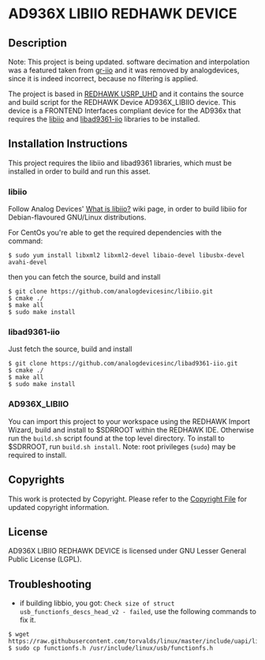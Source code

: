# AD936X LIBIIO REDHAWK DEVICE
 
## Description

Note: This project is being updated. software decimation and interpolation was a featured taken from [gr-iio](https://github.com/analogdevicesinc/gr-iio) and it was removed by analogdevices, since it is indeed incorrect, because no filtering is applied.

The project is based in [REDHAWK USRP_UHD](https://github.com/RedhawkSDR/USRP_UHD) 
and it contains the source and build script for the REDHAWK Device AD936X_LIBIIO
device. This device is a FRONTEND Interfaces compliant device for the AD936x that
requires the [libiio](https://github.com/analogdevicesinc/libiio) and 
[libad9361-iio](https://github.com/analogdevicesinc/libad9361-iio) libraries to be installed.

## Installation Instructions

This project requires the libiio and libad9361 libraries, which must be installed in order to build and run this asset.

### libiio

Follow Analog Devices' [What is libiio?](https://wiki.analog.com/resources/tools-software/linux-software/libiio#building_on_the_linux_host_target) wiki page, in order to build libiio for Debian-flavoured GNU/Linux distributions.

For CentOs you're able to get the required dependencies with the command:
```
$ sudo yum install libxml2 libxml2-devel libaio-devel libusbx-devel avahi-devel
```
then you can fetch the source, build and install
```
$ git clone https://github.com/analogdevicesinc/libiio.git
$ cmake ./
$ make all
$ sudo make install
```
### libad9361-iio

Just fetch the source, build and install
```
$ git clone https://github.com/analogdevicesinc/libad9361-iio.git
$ cmake ./
$ make all
$ sudo make install
```
### AD936X_LIBIIO

You can import this project to your workspace using the REDHAWK Import Wizard, 
build and install to $SDRROOT within the REDHAWK IDE. Otherwise run the `build.sh` script found at the
top level directory. To install to $SDRROOT, run `build.sh install`. Note: root
privileges (`sudo`) may be required to install.

## Copyrights

This work is protected by Copyright. Please refer to the
[Copyright File](COPYRIGHT) for updated copyright information.

## License

AD936X LIBIIO REDHAWK DEVICE is licensed under GNU Lesser General Public License (LGPL).

## Troubleshooting

* if building libbio, you got: `Check size of struct usb_functionfs_descs_head_v2 - failed`, use the following commands to fix it.
```
$ wget https://raw.githubusercontent.com/torvalds/linux/master/include/uapi/linux/usb/functionfs.h
$ sudo cp functionfs.h /usr/include/linux/usb/functionfs.h
```
